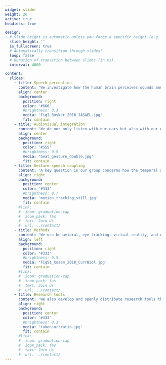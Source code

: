 ```yaml
---
widget: slider
weight: 20
active: true
headless: true

design:
  # Slide height is automatic unless you force a specific height (e.g. '400px')
  slide_height: ''
  is_fullscreen: true
  # Automatically transition through slides?
  loop: false
  # Duration of transition between slides (in ms)
  interval: 4000

content:
  slides:
    - title: Speech perception
      content: 'We investigate how the human brain perceives sounds and words from speech.'
      align: center
      background:
        position: right
        color: '#666'
        #brightness: 0.3
        media: 'Fig1_Bosker_2018_JASAEL.jpg'
        fit: contain
    - title: Audiovisual integration
      content: 'We do not only listen with our ears but also with our eyes, using lip movements, facial expressions, and hand gestures to perceive speech.'
      align: center
      background:
        position: right
        color: '#555'
        #brightness: 0.5
        media: 'beat_gesture_double.jpg'
        fit: contain
    - title: Gesture-speech coupling
      content: 'A key question in our group concerns how the temporal alignment between gesture and speech shapes what we hear.'
      align: right
      background:
        position: center
        color: '#333'
        #brightness: 0.7
        media: 'motion_tracking_still.jpg'
        fit: contain
      #link:
      #  icon: graduation-cap
      #  icon_pack: fas
      #  text: Join Us
      #  url: ../contact/
    - title: Methods
      content: 'We use behavioral, eye-tracking, virtual reality, and neuroimaging methods in our experiments.'
      align: left
      background:
        position: right
        color: '#333'
        #brightness: 0.5
        media: 'FigS1_Kosem_2018_CurrBiol.jpg'
        fit: contain
      #link:
      #  icon: graduation-cap
      #  icon_pack: fas
      #  text: Join Us
      #  url: ../contact/
    - title: Research tools
      content: 'We also develop and openly distribute research tools that support and speed up data collection, annotation, and analysis.'
      align: right
      background:
        position: center
        color: '#333'
        #brightness: 0.3
        media: 'tokensortratio.jpg'
        fit: contain
      #link:
      #  icon: graduation-cap
      #  icon_pack: fas
      #  text: Join Us
      #  url: ../contact/
---
```


